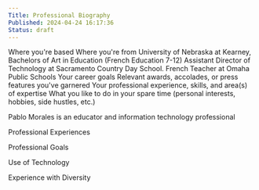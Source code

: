 ```yaml
---
Title: Professional Biography
Published: 2024-04-24 16:17:36
Status: draft
---
```



Where you're based
Where you're from
University of Nebraska at Kearney, Bachelors of Art in Education (French Education 7-12)
Assistant Director of Technology at Sacramento Country Day School.
French Teacher at Omaha Public Schools
Your career goals
Relevant awards, accolades, or press features you've garnered
Your professional experience, skills, and area(s) of expertise
What you like to do in your spare time (personal interests, hobbies, side hustles, etc.)

Pablo Morales is an educator and information technology professional

Professional Experiences

Professional Goals

Use of Technology

Experience with Diversity

